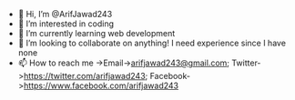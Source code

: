 - 👋 Hi, I’m @ArifJawad243
- 👀 I’m interested in coding
- 🌱 I’m currently learning web development
- 💞️ I’m looking to collaborate on anything! I need experience since I have none
- 📫 How to reach me ->Email->arifjawad243@gmail.com; Twitter->https://twitter.com/arifjawad243; Facebook->https://www.facebook.com/arifjawad243

<!---
ArifJawad243/ArifJawad243 is a ✨ special ✨ repository because its `README.md` (this file) appears on your GitHub profile.
You can click the Preview link to take a look at your changes.
--->
